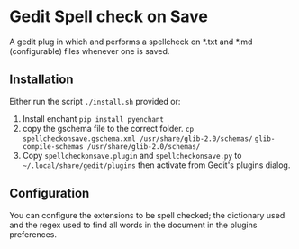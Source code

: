 Gedit Spell check on Save
=========================

A gedit plug in which and performs a spellcheck on *.txt and *.md (configurable) files whenever one is saved.

Installation
------------

Either run the script ``./install.sh`` provided or:

1. Install enchant ``pip install pyenchant``
2. copy the gschema file to the correct folder. 
   ``cp spellcheckonsave.gschema.xml /usr/share/glib-2.0/schemas/``
   ``glib-compile-schemas /usr/share/glib-2.0/schemas/``
3. Copy ``spellcheckonsave.plugin`` and ``spellcheckonsave.py`` to ``~/.local/share/gedit/plugins`` then activate from Gedit's plugins dialog.

Configuration
-------------

You can configure the extensions to be spell checked; the dictionary used and the regex used to find all words in the document in the plugins preferences.



